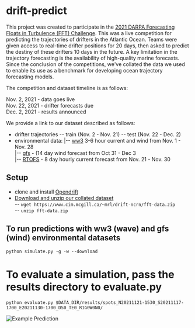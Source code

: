 # drift-predict

This project was created to participate in the [2021 DARPA Forecasting Floats in Turbulence (FFT) Challenge](https://custom.cvent.com/2EA9DACA6FD445A9B9591C3F0C2F58F0/files/6372c91a68444c3ca8b24703e1cccd8b.pdf). This was a live competition for predicting the trajectories of drifters in the Atlantic Ocean. Teams were given access to real-time drifter positions for 20 days, then asked to predict the destiny of these drifters 10 days in the future. A key limitation in the trajectory forecasting is the availability of high-quality marine forecasts. 
Since the conclusion of the competitions, we've collated the data we used to enable its use as a benchmark for developing ocean trajectory forecasting models. 

The competition and dataset timeline is as follows: 

Nov. 2, 2021 - data goes live  
Nov. 22, 2021 - drifter forecasts due  
Dec. 2, 2021 - results announced 


We provide a link to our dataset described as follows: 

- drifter trajectories
-- train (Nov. 2 - Nov. 21)
-- test  (Nov. 22 - Dec. 2)
- environmental data: 
|-- [ww3](https://thredds.ucar.edu/thredds/ncss/grib/NCEP/WW3/Global/Best/dataset.html) 3-6 hour current and wind from Nov. 1 - Nov. 28   
|-- [gfs](https://thredds.ucar.edu/thredds/gfsp5) - (14 day wind forecast from Oct 31 - Dec 3   
|-- [RTOFS](https://nomads.ncep.noaa.gov/pub/data/nccf/com/rtofs/prod/) - 8 day hourly current forecast from Nov. 21 - Nov. 30    


## Setup

- clone and install [Opendrift](https://github.com/opendrift/opendrift)   
- [Download and unzip our collated dataset](https://www.cim.mcgill.ca/~mrl/drift-ncrn/fft-data.zip)   
-- `wget https://www.cim.mcgill.ca/~mrl/drift-ncrn/fft-data.zip`   
-- `unzip fft-data.zip`


## To run predictions with ww3 (wave) and gfs (wind) environmental datasets

` python simulate.py -g -w --download `

# To evaluate a simulation, pass the results directory to evaluate.py

`python evaluate.py $DATA_DIR/results/spots_N20211121-1530_S20211117-1700_E20211130-1700_DS0_TE0_R1G0W0N0/ `

![Example Prediction](https://github.com/johannah/drift-predict/blob/jrh_argo/media/example_drift.gif) 
